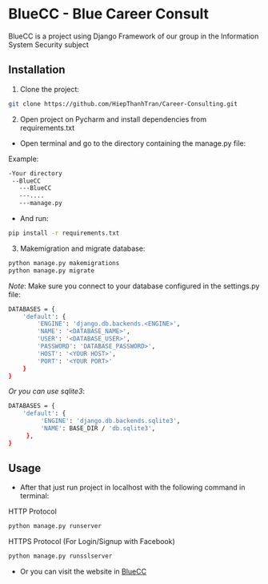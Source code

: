 # BlueCC - Blue Career Consult

BlueCC is a project using Django Framework of our group in the Information System Security subject

## Installation
1. Clone the project:

```bash
git clone https://github.com/HiepThanhTran/Career-Consulting.git
```

2. Open project on Pycharm and install dependencies from requirements.txt

- Open terminal and go to the directory containing the manage.py file:

Example:
```bash
-Your directory
 --BlueCC
   ---BlueCC
   ---....
   ---manage.py
```
- And run:
```bash
pip install -r requirements.txt
```

3. Makemigration and migrate database:
```bash
python manage.py makemigrations
python manage.py migrate
```

*Note*: Make sure you connect to your database configured in the settings.py file:
```bash
DATABASES = {
    'default': {
        'ENGINE': 'django.db.backends.<ENGINE>',
        'NAME': '<DATABASE_NAME>',
        'USER': '<DATABASE_USER>',
        'PASSWORD': 'DATABASE_PASSWORD>',
        'HOST': '<YOUR HOST>',
        'PORT': '<YOUR PORT>'
    }
}
```

*Or you can use sqlite3*:
```bash
DATABASES = {
    'default': {
         'ENGINE': 'django.db.backends.sqlite3',
         'NAME': BASE_DIR / 'db.sqlite3',
     },
}
```

## Usage
- After that just run project in localhost with the following command in terminal:

HTTP Protocol
```bash
python manage.py runserver
```

HTTPS Protocol (For Login/Signup with Facebook)
```bash
python manage.py runsslserver
```

- Or you can visit the website in [BlueCC](https://bluecc.vercel.app/)
